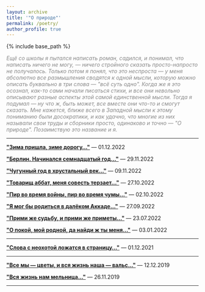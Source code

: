 ```yaml
---
layout: archive
title: '"О природе"'
permalink: /poetry/
author_profile: true
---
```


{% include base_path %}

<p style="color:#888888;"><i>Ещё со школы я пытался написать роман, садился, и понимал, что написать ничего не могу, — ничего 
стройного сказать просто-напросто не получалось. Только потом я понял, что это неспроста — у меня абсолютно все 
размышления сводятся к одной мысли, которую можно описать буквально в три слова — "всё суть одно". Когда же я это 
осознал, как-то сами начали писаться стихи, и все они невольно описывают разные аспекты этой самой единственной мысли. 
Тогда я подумал — ну что ж, быть может, все вместе они что-то и смогут сказать. Мне кажется, ближе всего в Западной 
мысли к этому пониманию были досократики, и как удачно, что многие из них называли свои труды и сборники просто, 
одинаково и точно — "О природе". Позаимствую это название и я.</i></p>

<hr color="#888888" size="4" noshade>

<b><a href="https://areyde.com/poetry/2022-12-01">"Зима пришла, зиме дорогу…"</a></b> — 01.12.2022

<b><a href="https://areyde.com/poetry/2022-11-29">"Берлин. Начинался семнадцатый год…"</a></b> — 29.11.2022

<b><a href="https://areyde.com/poetry/2022-11-09">"Чугунный год в хрустальный век…"</a></b> — 09.11.2022 

<b><a href="https://areyde.com/poetry/2022-10-27">"Товарищ аббат, меня совесть терзает…"</a></b>  — 27.10.2022

<b><a href="https://areyde.com/poetry/2022-10-02">"Пир во время войны, пир во время чумы…"</a></b>  — 02.10.2022

<b><a href="https://areyde.com/poetry/2022-09-27">"Я мог бы родиться в далёком Аккаде…"</a></b>  — 27.09.2022

<b><a href="https://areyde.com/poetry/2022-07-23">"Прими же судьбу, и прими же приметы…"</a></b> — 23.07.2022

<b><a href="https://areyde.com/poetry/2022-01-03">"О покой, мой родной, да найди ж ты меня…"</a></b> — 03.01.2022

<hr color="#888888" size="4" noshade>

<b><a href="https://areyde.com/poetry/2021-12-01">"Слова с неохотой ложатся в страницу…"</a></b> — 01.12.2021

<hr color="#888888" size="4" noshade>

<b><a href="https://areyde.com/poetry/2019-12-12">"Все мы — цветы, и вся жизнь наша — вальс…"</a></b> — 12.12.2019

<b><a href="https://areyde.com/poetry/2019-11-26">"Вся жизнь нам мельница…"</a></b> — 26.11.2019

<hr color="#888888" size="4" noshade>

[comment]: <> (<b>ⓘ</b> <span style="color:#888888;"><i>Изредка, я не выкладываю отдельные стихи в публичный доступ. Обычно это вызвано какими-то моральными причинами. )

[comment]: <> (Если вы напишете мне, я с радостью их вам пришлю!</i></span>)